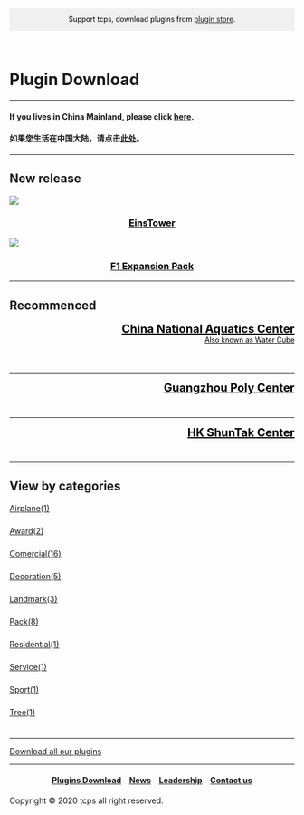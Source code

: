 <head>
<style>
h1 {text-align: center;}
h2 {text-align: left;}
h4 {text-align: center;}
h3 {text-align: center;}
p {text-align: center;}
</style>
<style type="text/css">
  #left{
        text-align:left;
  }
  #a_left{
        text-align:left;
        height: 40px
  }
  #right{
        text-align:right;
  }
  #title{
        font-size:20px;
        text-align:right;
        font-weight:bold;
  }
  #des{
        font-size:12.5px;
        text-align:right;
  }
  #banner_support{
                 font-size:12.5px;
                 line-height: 40px;
                 background-color: #f0f0f0;
                 weight: 100%;
                 color: #000000;
                 text-align: center;
</style>
<script>
<script>
function myFunction(){
	var r=confirm("Support tcps, download plugins from plugin store./nClick to visit plugin store.");
	if (r==true){
                 window.location.assign("/jump/plugin-store")
	}
	else{
	
	}
}
window.onload=myFunction
</script>
</head>
<div id="banner_support">Support tcps, download plugins from <a href="/jump/plugin-store/">plugin store</a>.</div>
<div style="height: 30px"></div>
<h1><div id="left">Plugin Download</div></h1>
<hr>
<h4><div id="left">If you lives in China Mainland, please click <a href="/plugins/download/cn/eng">here</a>.</div></h4>
<h4><div id="left">如果您生活在中国大陆，请点击<a href="/plugins/download/cn">此处</a>。</div></h4>
<hr>
<h2>New release</h2>
<a href="/plugins/EinsTower by TCPS Team.zip"><img src="//ttcps.github.io/images/tcps_enistower_thumbnail_compressed.png"></a>
<h3><a href="/plugins/Tropical Hotel by TCPS Team.zip" style="color:black;">EinsTower</a></h3>
<a href="f1/"><img src="//ttcps.github.io/images/48d57497ff043f19ea72e10404ee4fd.png"></a>
<h3><a href="f1/" style="color:black;">F1 Expansion Pack</a></h3>
<hr>
<h2>Recommenced</h2>
<div style="height: 75px">
<div id="title"><a href="/plugins/China National Aquatics Center by TCPS Team.zip" style="color:black;">China National Aquatics Center</a></div>
<div id="des"><a href="/plugins/China National Aquatics Center by TCPS Team.zip" style="color:black;">Also known as Water Cube</a></div>
</div>
<hr>
<div style="height: 50px">
<div id="title"><a href="/plugins/Guangzhou Poly Center by TCPS Team.zip" style="color:black;">Guangzhou Poly Center</a></div>
</div>
<hr>
<div style="height: 50px">
<div id="title"><a href="/plugins/HK ShunTak Center by TCPS Team.zip" style="color:black;">HK ShunTak Center</a></div>
</div>
<hr>
<h2>View by categories</h2>
<div id="a_left"><a href="airplane/">Airplane(1)</a></div>

<div id="a_left"><a href="award/">Award(2)</a></div>

<div id="a_left"><a href="commercial/">Comercial(16)</a></div>

<div id="a_left"><a href="decoration/">Decoration(5)</a></div>

<div id="a_left"><a href="landmark/">Landmark(3)</a></div>

<div id="a_left"><a href="pack/">Pack(8)</a></div>

<div id="a_left"><a href="residential/">Residential(1)</a></div>

<div id="a_left"><a href="service/">Service(1)</a></div>

<div id="a_left"><a href="sport/">Sport(1)</a></div>

<div id="a_left"><a href="tree/">Tree(1)</a></div>
<hr>
<a href="https://ttcps.github.io/plugins/tcps_all-plugins_20200804.zip" style="text-align: center;">Download all our plugins</a>
<hr>
<h4><a href="/plugins/download">Plugins Download</a>&emsp;<a href="/news">News</a>&emsp;<a href="/leadership">Leadership</a>&emsp;<a href="/contact">Contact us</a></h4>
Copyright © 2020 tcps all right reserved.
